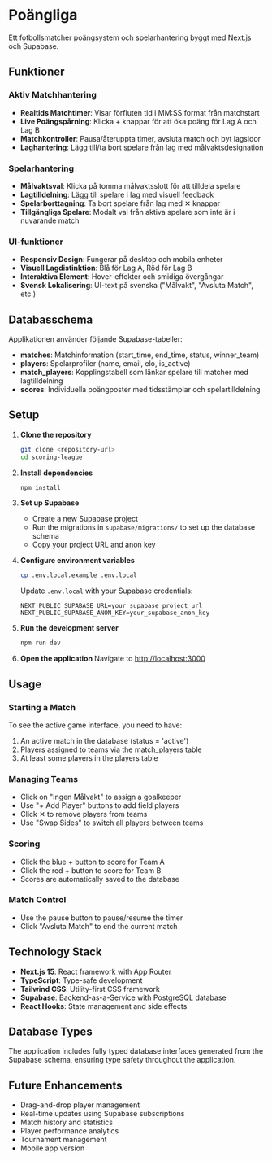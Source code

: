 # Poängliga

Ett fotbollsmatcher poängsystem och spelarhantering byggt med Next.js och Supabase.

## Funktioner

### Aktiv Matchhantering
- **Realtids Matchtimer**: Visar förfluten tid i MM:SS format från matchstart
- **Live Poängspårning**: Klicka + knappar för att öka poäng för Lag A och Lag B
- **Matchkontroller**: Pausa/återuppta timer, avsluta match och byt lagsidor
- **Laghantering**: Lägg till/ta bort spelare från lag med målvaktsdesignation

### Spelarhantering
- **Målvaktsval**: Klicka på tomma målvaktsslott för att tilldela spelare
- **Lagtilldelning**: Lägg till spelare i lag med visuell feedback
- **Spelarborttagning**: Ta bort spelare från lag med ✕ knappar
- **Tillgängliga Spelare**: Modalt val från aktiva spelare som inte är i nuvarande match

### UI-funktioner
- **Responsiv Design**: Fungerar på desktop och mobila enheter
- **Visuell Lagdistinktion**: Blå för Lag A, Röd för Lag B
- **Interaktiva Element**: Hover-effekter och smidiga övergångar
- **Svensk Lokalisering**: UI-text på svenska ("Målvakt", "Avsluta Match", etc.)

## Databasschema

Applikationen använder följande Supabase-tabeller:

- **matches**: Matchinformation (start_time, end_time, status, winner_team)
- **players**: Spelarprofiler (name, email, elo, is_active)
- **match_players**: Kopplingstabell som länkar spelare till matcher med lagtilldelning
- **scores**: Individuella poängposter med tidsstämplar och spelartilldelning

## Setup

1. **Clone the repository**
   ```bash
   git clone <repository-url>
   cd scoring-league
   ```

2. **Install dependencies**
   ```bash
   npm install
   ```

3. **Set up Supabase**
   - Create a new Supabase project
   - Run the migrations in `supabase/migrations/` to set up the database schema
   - Copy your project URL and anon key

4. **Configure environment variables**
   ```bash
   cp .env.local.example .env.local
   ```
   
   Update `.env.local` with your Supabase credentials:
   ```
   NEXT_PUBLIC_SUPABASE_URL=your_supabase_project_url
   NEXT_PUBLIC_SUPABASE_ANON_KEY=your_supabase_anon_key
   ```

5. **Run the development server**
   ```bash
   npm run dev
   ```

6. **Open the application**
   Navigate to [http://localhost:3000](http://localhost:3000)

## Usage

### Starting a Match
To see the active game interface, you need to have:
1. An active match in the database (status = 'active')
2. Players assigned to teams via the match_players table
3. At least some players in the players table

### Managing Teams
- Click on "Ingen Målvakt" to assign a goalkeeper
- Use "+ Add Player" buttons to add field players
- Click ✕ to remove players from teams
- Use "Swap Sides" to switch all players between teams

### Scoring
- Click the blue + button to score for Team A
- Click the red + button to score for Team B
- Scores are automatically saved to the database

### Match Control
- Use the pause button to pause/resume the timer
- Click "Avsluta Match" to end the current match

## Technology Stack

- **Next.js 15**: React framework with App Router
- **TypeScript**: Type-safe development
- **Tailwind CSS**: Utility-first CSS framework
- **Supabase**: Backend-as-a-Service with PostgreSQL database
- **React Hooks**: State management and side effects

## Database Types

The application includes fully typed database interfaces generated from the Supabase schema, ensuring type safety throughout the application.

## Future Enhancements

- Drag-and-drop player management
- Real-time updates using Supabase subscriptions
- Match history and statistics
- Player performance analytics
- Tournament management
- Mobile app version
